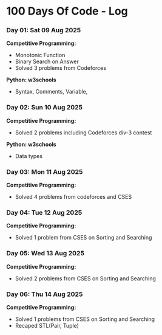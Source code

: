 # 100 Days Of Code - Log

### Day 01: Sat 09 Aug 2025

**Competitive Programming:**
  - Monotonic Function
  - Binary Search on Answer
  - Solved 3 problems from Codeforces

**Python: w3schools**
  - Syntax, Comments, Variable, 

### Day 02: Sun 10 Aug 2025

**Competitive Programming:**
  - Solved 2 problems including Codeforces div-3 contest

**Python: w3schools**
  - Data types

### Day 03: Mon 11 Aug 2025

**Competitive Programming:**
  - Solved 4 problems from codeforces and CSES

### Day 04: Tue 12 Aug 2025

**Competitive Programming:**
  - Solved 1 problem from CSES on Sorting and Searching

### Day 05: Wed 13 Aug 2025

**Competitive Programming:**
  - Solved 2 problems from CSES on Sorting and Searching

### Day 06: Thu 14 Aug 2025

**Competitive Programming:**
  - Solved 1 problems from CSES on Sorting and Searching
  - Recaped STL(Pair, Tuple)

